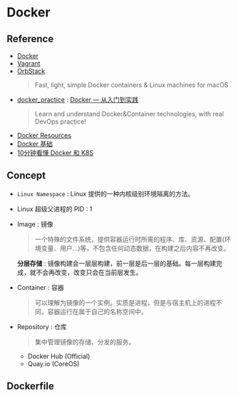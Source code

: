 # Docker

## Reference

- [Docker](https://github.com/docker)
- [Vagrant](https://github.com/hashicorp/vagrant)
- [OrbStack](https://github.com/orbstack)
    > Fast, light, simple Docker containers & Linux machines for macOS
- [docker_practice](https://github.com/yeasy/docker_practice) : [Docker — 从入门到实践](https://yeasy.gitbook.io/docker_practice)
    > Learn and understand Docker&Container technologies, with real DevOps practice!
- [Docker Resources](https://github.com/hangyan/docker-resources)
- [Docker 基础](https://fe.zuo11.com/server/docker.html)
- [10分钟看懂 Docker 和 K8S](https://zhuanlan.zhihu.com/p/53260098)

## Concept

- `Linux Namespace` : Linux 提供的一种内核级别环境隔离的方法。
- Linux 超级父进程的 PID : 1

- Image : 镜像
    > 一个特殊的文件系统，提供容器运行时所需的程序、库、资源、配置(环境变量、用户...)等，不包含任何动态数据，在构建之后内容不再改变。
    
    **分层存储** : 镜像构建会一层层构建，前一层是后一层的基础。每一层构建完成，就不会再改变，改变只会在当前层发生。

- Container : 容器
    > 可以理解为镜像的一个实例。实质是进程，但是与宿主机上的进程不同，容器运行在属于自己的名称空间中。
    
- Repository : 仓库
    > 集中管理镜像的存储、分发的服务。
    
    * Docker Hub (Official)
    * Quay.io (CoreOS)

## Dockerfile

``` Dockerfile

```